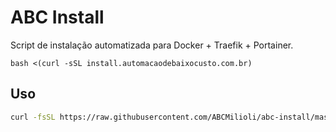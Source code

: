 # ABC Install

Script de instalação automatizada para Docker + Traefik + Portainer.


```bash <(curl -sSL install.automacaodebaixocusto.com.br)```

## Uso

```bash
curl -fsSL https://raw.githubusercontent.com/ABCMilioli/abc-install/master/setup.sh | sudo bash
